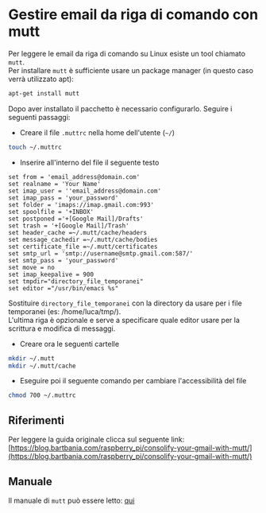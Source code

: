 # Gestire email da riga di comando con mutt
Per leggere le email da riga di comando su Linux esiste un tool chiamato `mutt`.  
Per installare `mutt` è sufficiente usare un package manager (in questo caso verrà utilizzato apt):
```bash
apt-get install mutt
```

Dopo aver installato il pacchetto è necessario configurarlo. Seguire i seguenti passaggi:  
  * Creare il file `.muttrc` nella home dell'utente (`~/`)
  ```bash
  touch ~/.muttrc
  ```
  * Inserire all'interno del file il seguente testo
  ```
  set from = 'email_address@domain.com'
  set realname = 'Your Name'
  set imap_user = ''email_address@domain.com'
  set imap_pass = 'your_password'
  set folder = 'imaps://imap.gmail.com:993'
  set spoolfile = '+INBOX'
  set postponed ='+[Google Mail]/Drafts'
  set trash = '+[Google Mail]/Trash'
  set header_cache =~/.mutt/cache/headers
  set message_cachedir =~/.mutt/cache/bodies
  set certificate_file =~/.mutt/certificates
  set smtp_url = 'smtp://username@smtp.gmail.com:587/'
  set smtp_pass = 'your_password'
  set move = no
  set imap_keepalive = 900
  set tmpdir="directory_file_temporanei"
  set editor ="/usr/bin/emacs %s"
  ```
  Sostituire `directory_file_temporanei` con la directory da usare per i file temporanei (es: /home/luca/tmp/).  
  L'ultima riga è opzionale e serve a specificare quale editor usare per la scrittura e modifica di messaggi.

  * Creare ora le seguenti cartelle
  ```bash
  mkdir ~/.mutt
  mkdir ~/.mutt/cache
  ```
  * Eseguire poi il seguente comando per cambiare l'accessibilità del file
  ```bash
  chmod 700 ~/.muttrc
  ```
  
## Riferimenti
Per leggere la guida originale clicca sul seguente link: [https://blog.bartbania.com/raspberry_pi/consolify-your-gmail-with-mutt/](https://blog.bartbania.com/raspberry_pi/consolify-your-gmail-with-mutt/)

## Manuale
Il manuale di `mutt` può essere letto: [qui](http://linux.die.net/man/1/mutt "Manuale di mutt")
